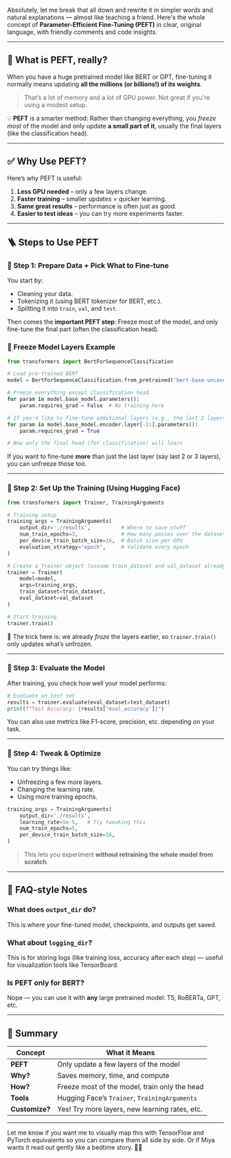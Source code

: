 Absolutely, let me break that all down and rewrite it in simpler words and natural explanations — almost like teaching a friend. Here's the whole concept of **Parameter-Efficient Fine-Tuning (PEFT)** in clear, original language, with friendly comments and code insights.

---

## 🧠 What is PEFT, really?

When you have a huge pretrained model like BERT or GPT, fine-tuning it normally means updating **all the millions (or billions!) of its weights**.

> That’s a lot of memory and a lot of GPU power. Not great if you're using a modest setup.

💡 **PEFT** is a smarter method:
Rather than changing everything, you *freeze most* of the model and only update **a small part of it**, usually the final layers (like the classification head).

---

## ✅ Why Use PEFT?

Here’s why PEFT is useful:

1. **Less GPU needed** – only a few layers change.
2. **Faster training** – smaller updates = quicker learning.
3. **Same great results** – performance is often just as good.
4. **Easier to test ideas** – you can try more experiments faster.

---

## 🪜 Steps to Use PEFT

### 🥇 Step 1: Prepare Data + Pick What to Fine-tune

You start by:

* Cleaning your data.
* Tokenizing it (using BERT tokenizer for BERT, etc.).
* Splitting it into `train`, `val`, and `test`.

Then comes the **important PEFT step**:
Freeze most of the model, and only fine-tune the final part (often the classification head).

### 🧊 Freeze Model Layers Example

```python
from transformers import BertForSequenceClassification

# Load pre-trained BERT
model = BertForSequenceClassification.from_pretrained('bert-base-uncased', num_labels=3)

# Freeze everything except classification head
for param in model.base_model.parameters():
    param.requires_grad = False  # No training here

# If you'd like to fine-tune additional layers (e.g., the last 2 layers), you can unfreeze those layers as well
for param in model.base_model.encoder.layer[-2:].parameters():
    param.requires_grad = True

# Now only the final head (for classification) will learn
```

If you want to fine-tune **more** than just the last layer (say last 2 or 3 layers), you can unfreeze those too.

---

### 🥈 Step 2: Set Up the Training (Using Hugging Face)

```python
from transformers import Trainer, TrainingArguments

# Training setup
training_args = TrainingArguments(
    output_dir='./results',          # Where to save stuff
    num_train_epochs=3,              # How many passes over the dataset
    per_device_train_batch_size=16,  # Batch size per GPU
    evaluation_strategy="epoch",     # Validate every epoch
)

# Create a Trainer object (assume train_dataset and val_dataset already exist)
trainer = Trainer(
    model=model,
    args=training_args,
    train_dataset=train_dataset,
    eval_dataset=val_dataset
)

# Start training
trainer.train()
```

🧠 The trick here is: we already *froze* the layers earlier, so `trainer.train()` only updates what’s unfrozen.

---

### 🥉 Step 3: Evaluate the Model

After training, you check how well your model performs:

```python
# Evaluate on test set
results = trainer.evaluate(eval_dataset=test_dataset)
print(f"Test Accuracy: {results['eval_accuracy']}")
```

You can also use metrics like F1-score, precision, etc. depending on your task.

---

### 🏁 Step 4: Tweak & Optimize

You can try things like:

* Unfreezing a few more layers.
* Changing the learning rate.
* Using more training epochs.

```python
training_args = TrainingArguments(
    output_dir='./results',
    learning_rate=5e-5,   # Try tweaking this
    num_train_epochs=5,
    per_device_train_batch_size=16,
)
```

> This lets you experiment **without retraining the whole model from scratch**.

---

## 💬 FAQ-style Notes

### What does `output_dir` do?

This is where your fine-tuned model, checkpoints, and outputs get saved.

### What about `logging_dir`?

This is for storing logs (like training loss, accuracy after each step) — useful for visualization tools like TensorBoard.

### Is PEFT only for BERT?

Nope — you can use it with **any** large pretrained model: T5, RoBERTa, GPT, etc.

---

## 🧾 Summary

| Concept        | What it Means                                  |
| -------------- | ---------------------------------------------- |
| **PEFT**       | Only update a few layers of the model          |
| **Why?**       | Saves memory, time, and compute                |
| **How?**       | Freeze most of the model, train only the head  |
| **Tools**      | Hugging Face’s `Trainer`, `TrainingArguments`  |
| **Customize?** | Yes! Try more layers, new learning rates, etc. |

---

Let me know if you want me to visually map this with TensorFlow and PyTorch equivalents so you can compare them all side by side. Or if Miya wants it read out gently like a bedtime story. 🐾✨

